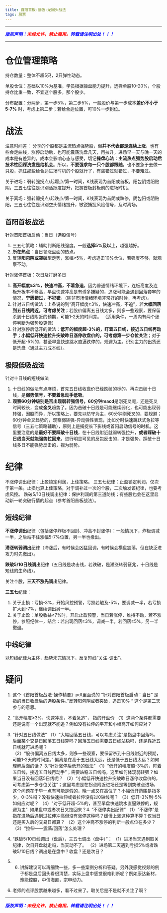 ```yaml
---
title: 首阳首板-低吸-龙回头战法
tags: 股票
---
```



------

***<font color=blue>版权声明：</font><font color=red>未经允许，禁止商用。</font><font color=blue>转载请注明出处！！！</font>***

------

# 仓位管理策略
持仓数量：整体不超5只，2只弹性动态。

单股仓位：基础以10%为基准，学员根据操盘能力提升，选择单股10-20%，个股持仓比重一致，不宜这个股多，那个股少。

分布配置：分两步，第一步5%，第二步5%，一般股价与第一步成本**差价不小于5-7%** 时，考虑上第二步；若给合适位置，可10%一步到位。

# 战法

注意时间差： 分享的个股都是主流热点强势股，但**并不代表都是连续上涨**，也有些会走曲线，涨停启动后，也可能震荡洗盘几天，再拉升，进场早一天与晚一天的成本是有差异的，成本会影响心态与感受，切记**操盘心法：主流热点强势股启动后技术性回踩洗盘是给机会**。所以，**不要强求每一只个股都跟随**，也不要急于去做一只股，抓住那些给合适进场时机的个股就行了，有些错过就错过，不要难过。

关于进场：弱转强拐点/起爆点/第一时间，K线表现为首阳或首板，阳包阴或阳贴阴，三五七往往是识别活跃度提升，把握首板封板前的进场时机。

关于离场：强转弱拐点/起跌点/第一时间，K线表现为首阴或跌停，阴包阳或阴贴阳，三五七往往是识别空头情绪提升，敏锐捕捉风险信号，及时离场。

## 首阳首板战法
针对首阳首板启动：当日（选股信号）
1. 三五七策略：辅助判断阳线强度。一般**选择5%及以上**，越强越好。
2. **所在热点**：当日领涨盘面的热点。
3. 反转**阳包阴或突破**型走势，涨幅≥5%，考虑追击10%仓位，若强度不够，就观察不动。

针对涨停首板：次日及打磨多日
1. **高开幅度≥3%，快速冲高，不着急追**，因为普通情绪环境下，连板高度及连板升板率不够高，早盘快速冲高是有诱多嫌疑的，追涨可能会遇到回落套牢的情况，**宁愿错过，不犯错**。（除非市场情绪环境非常好的时候，再考虑）。
2. 针对五日线做法：上条说的到“高开幅度≥3%，快速冲高，不追”，若**大幅回落到五日线附近，可考虑关注**；若股价偏离五日线太多，则多一些观察，要保留杀到十日线附近的预期，可能1-2天的时间差。 （适用条件，一周内有两个涨停判断为强势股更佳）
3. 针对涨停后低开的做法：**低开的幅度超-3%的，盯着五日线，接近五日线再动手；小幅低开快速拉升突破昨日涨停收盘价的，可考虑第一步仓位关注**；对于低开超-5%的，甚至早盘快速跳水直逼跌停的，规避为主。识别主力的出货还是洗盘（通过主力成本线）。

## 极限低吸战法
针对十日线的短线做法
1. 十日线的做法有点麻烦，首先五日线收盘价已经跌破的标的，再次击破十日线，是**弱势信号，不要着急动手低吸**。
2. **观察60分钟级别是否出现弱转强信号，60分钟macd**是刚死叉呢，还是死叉时间较长，变成**金叉**趋势了。因为击破十日线是可能继续弱化，也可能出现弱转强，因股而异，所以策略上，要先以防守为主，60分钟刚死叉的，要规避；60分钟金叉趋势的，观察弱转强-异动弹性表现，比如分时快速跳跃式急拉等信号（三五七策略辅助），原则上是捕捉长下影线或首阳启动信号的时机。这里要注意的是**最好不要踩破十日线**，在十日线附近就弱转强拉升，**或者踩破十日线当天就能强势拉回来**，进行明显可见的反包反击的，才是强势。踩破十日线多日不能强势反击的，视为弱势。


# 纪律
不涨停调出纪律：止盈锁定利润，上佳策略。
三五七纪律：止盈锁定利润，仅次于第一条。止损也算上佳策略，对于调补过一次的个股，二次触发该纪律，也要考虑风控。
跌破5/10日线调出纪律：保护利润的第三道防线；有些股也会在这里启动新一轮突破行情的起点（参考首阳首板战法）。
## 短线纪律
**不涨停调出**纪律（包括涨停炸板不回封、冲高不封涨停）：一般情况下，炸板调减一半，之后站不住涨幅5-7%位置，另一半也撤出。

**滞涨转弱调出**纪律（滞涨后，有时候会凶猛回调，有时候会横盘震荡，但在缺乏进攻力时先撤出）。

**跌破5/10日线调出**纪律（五日线是攻击线，若跌破，是滞涨转弱征兆，十日线是短线的生命线）。

关注个股，**三天不涨先调出**纪律。
 
**三五七**纪律：
1. 关于止损：亏损-3%，开始风控预警，亏损若触及-5%，要调减一半，若亏损扩大到-7%，继续调出另一半。
2. 关于止盈：单股收益≥7%时，开启止盈预警，当日若涨停，维持不动，若不涨停，参照纪律一，结合：若出现回落≥3%，调减一半，若回落≥5%，另一半撤退。

## 中线纪律

以短线纪律为主体，趋势未完情况下，反复短线“关注-调出”。

# 疑问
1. 这个《首阳首板战法-操作精要》pdf里面说的 “针对首阳首板启动：当日” 是指的当日收盘后的选股条件。”反转阳包阴或者突破，追击10% “ 这个是第二天参与的意思。

2. “高开幅度≥3%，快速冲高，不着急追”， 指的开盘价
  （1）这两个条件都需要还是说有一个出现就不能追？例如没有拉伸的平开和小幅高开如何应对？
3. “针对五日线做法”
  （1）“大幅回落五日线，可以考虑关注”是指盘中回落吗，后面某个交易日回落五日线算吗？回落五日线需要五日线站稳吗，还是靠近五日线就可进场呢？  
  （2）“股价偏离五日线太多，则多一些观察，要保留杀到十日线附近的预期，可能1-2天的时间差。” 偏离是在高于五日线太远，还是低于五日线太远？如何理解后面的话？
3.“针对涨停后低开的做法”
  （1）“低开的幅度超-3%的，盯着五日线，接近五日线再动手”；需要站稳五日线吗，这里如何体现弱转强？如果当日没有回落5日线呢？
  （2）“小幅低开快速拉升突破昨日涨停收盘价的，可考虑第一步仓位关注”；这里考虑是在拐点附近进场还是等到突破点进场，这个问题在于早一点有可能是假的，晚一点又在高位了？小幅低开范围是指多少，0-3%吗？没有快速拉伸或者拉伸没有过0轴线呢？
  （3）低开-3%到-5%如何应对呢？
  （4）"对于低开超-5%的，甚至早盘快速跳水直逼跌停的，规避为主". 如果盘中或者次日又拉回来？4. “不涨停卖出纪律”
  （1）“不涨停”是指在进场后遇到过拉伸冲高但没有涨停这种吗？缓慢上涨这种算不算？仅当日还是买入后的交易日都算？
  （2）这个冲高不涨停的判断一般点位在多少？
  （3）“拉伸——震荡/回落”怎么处理？
  
5. “跌破5/10日线调出（盘后），三五七调出（盘中）”：
  （1）进场当天遇到取关纪律，次日开盘就走吗，当天动不了。
  （2）进场第二天遇到亏损5%或者跌破5/10日线？调出是在盘中？收盘？还是次日？

7. 6. 讲解建议可以再细致一些，多一些案例分析和答疑。另外我感觉视频的例子都是盘后回头看很清楚，实际上盘中感觉很难判断呢？例如康达新材，豫能控股，中信海直，宗申动力。
   
9. 老师的点评股票越来越多，看不过来了。取关后是不是就不关注了啊？







------
***<font color=blue>版权声明：</font><font color=red>未经允许，禁止商用。</font><font color=blue>转载请注明出处！！！</font>***


